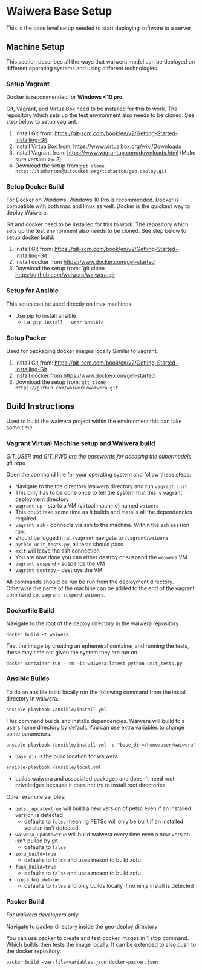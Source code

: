 # Waiwera Base Setup

This is the base level setup needed to start deploying software to a server

## Machine Setup
This section describes all the ways that waiwera model can be deployed on different operating systems and using different technologies.

### Setup Vagrant

Docker is recommended for **Windows <10 pro**.

Git, Vagrant, and VirtualBox need to be installed for this to work. The repository which sets up the test environment also needs to be cloned. See step below to setup vagrant:

1. Install Git from: https://git-scm.com/book/en/v2/Getting-Started-Installing-Git
2. Install VirtualBox from: https://www.virtualbox.org/wiki/Downloads
3. Install Vagrant from: https://www.vagrantup.com/downloads.html (Make sure version >= 2)
4. Download the  setup from:`git clone https://timharton@bitbucket.org/timharton/geo-deploy.git`

### Setup Docker Build

For Docker on Windows, Windows 10 Pro is recommended.
Docker is compatible with both mac and linux as well.
Docker is the quickest way to deploy Waiwera.

Git and docker need to be installed for this to work. The repository which sets up the test environment also needs to be cloned. See step below to setup docker build:

1. Install Git from: https://git-scm.com/book/en/v2/Getting-Started-Installing-Git
2. Install docker from https://www.docker.com/get-started
3. Download the  setup from:
`git clone https://github.com/waiwera/waiwera.git

### Setup for Ansible

This setup can be used directly on linux machines

* Use pip to install ansible
  - i.e. `pip install --user ansible`

### Setup Packer

Used for packaging docker images locally Similar to vagrant.

1. Install Git from: https://git-scm.com/book/en/v2/Getting-Started-Installing-Git
2. Install docker from https://www.docker.com/get-started
3. Download the  setup from:
`git clone https://github.com/waiwera/waiwera.git`

## Build Instructions

Used to build the waiwera project within the environment this can take some time.

### Vagrant Virtual Machine setup and Waiwera build

_GIT_USER and GIT_PWD are the passwords for accesing the supermodels git repo_

Open the command line for your operating system and follow these steps:

- Navigate to the the directory waiwera directory and run `vagrant init`
- This only has to be done once to tell the system that this is vagrant deployment directory
- `vagrant up` - starts a VM (virtual machine) named `waiwera`
- This could take some time as it builds and installs all the dependencies required
- `vagrant ssh` - connects via ssh to the machine. Within the `ssh` session run:
- should be logged in at `/vagrant` navigate to `/vagrant/waiwera`
- `python unit_tests.py`, all tests should pass
- `exit` will leave the ssh connection
- You are now done you can either destroy or suspend the `waiwera` VM
- `vagrant suspend` - suspends the VM
- `vagrant destroy` - destroys the VM

All commands should be run be run from the deployment directory. Otherwise the name of the machine can be added to the end of the vagrant command i.e. `vagrant suspend waiwera`.

### Dockerfile Build

Navigate to the root of the deploy directory in the waiwera repository

```
docker build -t waiwera .
```

Test the image by creating an ephemeral container and running the tests, these may time out given the system they are run on.

```
docker container run --rm -it waiwera:latest python unit_tests.py
```

### Ansible Builds

To do an ansible build locally run the following command from the install directory in waiwera.

`ansible-playbook /ansible/install.yml`

This command builds and installs dependencies. Waiwera will build to a users home directory by default. You can use extra variables to change some parameters.

`ansible-playbook /ansible/install.yml -e "base_dir=/home/user/waiwera"`

* `base_dir` is the build location for waiwera

`ansible-playbook /ansible/local.yml`

* builds waiwera and associated packages and doesn't need root priveledges because it does not try to install root directories

Other example varibles:

* `petsc_update=true` will build a new version of petsc even if an installed version is detected
	* defaults to `false` meaning PETSc will only be built if an installed version isn't detected
* `waiwera_update=true` will build waiwera every time even a new version isn't pulled by git
	* defaults to `false`
* `zofu_build=true`
	* defaults to `false` and uses meson to build zofu
* `fson_build=true`
	* defaults to `false` and uses meson to build zofu
* `ninja_build=true`
	* defaults to `false` and only builds locally if no ninja install is detected

### Packer Build

_For waiwera developers only_

Navigate to packer directory inside the geo-deploy directory

You can use packer to create and test docker images in 1 stop command. Which builds then tests the image locally. It can be extended to also push to the docker repository.

```
packer build -var-file=variables.json docker-packer.json
```

